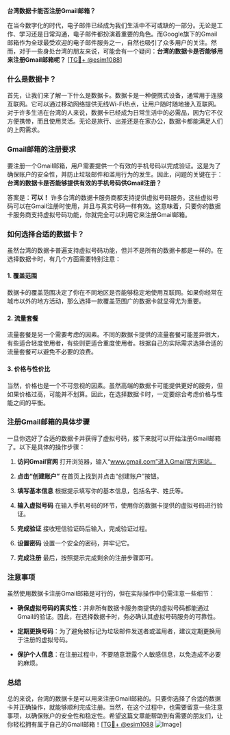 **台湾数据卡能否注册Gmail邮箱？**

在当今数字化的时代，电子邮件已经成为我们生活中不可或缺的一部分。无论是工作、学习还是日常沟通，电子邮件都扮演着重要的角色。而Google旗下的Gmail邮箱作为全球最受欢迎的电子邮件服务之一，自然也吸引了众多用户的关注。然而，对于一些身处台湾的朋友来说，可能会有一个疑问：**台湾的数据卡是否能够用来注册Gmail邮箱呢？** [[TG💪+ @esim1088](https://t.me/s/esim1088)]

### 什么是数据卡？

首先，让我们来了解一下什么是数据卡。数据卡是一种便携式设备，通常用于连接互联网。它可以通过移动网络提供无线Wi-Fi热点，让用户随时随地接入互联网。对于许多生活在台湾的人来说，数据卡已经成为日常生活中的必需品，因为它不仅方便携带，而且使用灵活。无论是旅行、出差还是在家办公，数据卡都能满足人们的上网需求。

### Gmail邮箱的注册要求

要注册一个Gmail邮箱，用户需要提供一个有效的手机号码以完成验证。这是为了确保账户的安全性，并防止垃圾邮件和滥用行为的发生。因此，问题的关键在于：**台湾的数据卡是否能够提供有效的手机号码供Gmail注册？**

答案是：**可以！** 许多台湾的数据卡服务商都支持提供虚拟号码服务。这些虚拟号码可以在Gmail注册时使用，并且与真实号码一样有效。这意味着，只要你的数据卡服务商支持虚拟号码功能，你就完全可以利用它来注册Gmail邮箱。

### 如何选择合适的数据卡？

虽然台湾的数据卡普遍支持虚拟号码功能，但并不是所有的数据卡都是一样的。在选择数据卡时，有几个方面需要特别注意：

#### 1. **覆盖范围**
   数据卡的覆盖范围决定了你在不同地区是否能够稳定地使用互联网。如果你经常在城市以外的地方活动，那么选择一款覆盖范围广的数据卡就显得尤为重要。

#### 2. **流量套餐**
   流量套餐是另一个需要考虑的因素。不同的数据卡提供的流量套餐可能差异很大，有些适合轻度使用者，有些则更适合重度使用者。根据自己的实际需求选择合适的流量套餐可以避免不必要的浪费。

#### 3. **价格与性价比**
   当然，价格也是一个不可忽视的因素。虽然高端的数据卡可能提供更好的服务，但如果价格过高，可能并不划算。因此，在选择数据卡时，一定要综合考虑价格与性能之间的平衡。

### 注册Gmail邮箱的具体步骤

一旦你选好了合适的数据卡并获得了虚拟号码，接下来就可以开始注册Gmail邮箱了。以下是具体的操作步骤：

1. **访问Gmail官网**
   打开浏览器，输入“www.gmail.com”进入Gmail官方网站。

2. **点击“创建账户”**
   在首页上找到并点击“创建账户”按钮。

3. **填写基本信息**
   根据提示填写你的基本信息，包括名字、姓氏等。

4. **输入虚拟号码**
   在输入手机号码的环节，使用你的数据卡提供的虚拟号码进行验证。

5. **完成验证**
   接收短信验证码后输入，完成验证过程。

6. **设置密码**
   设置一个安全的密码，并牢记它。

7. **完成注册**
   最后，按照提示完成剩余的注册步骤即可。

### 注意事项

虽然使用数据卡注册Gmail邮箱是可行的，但在实际操作中仍需注意一些细节：

- **确保虚拟号码的真实性**：并非所有数据卡服务商提供的虚拟号码都能通过Gmail的验证。因此，在选择数据卡时，务必确认其虚拟号码服务的可靠性。
  
- **定期更换号码**：为了避免被标记为垃圾邮件发送者或滥用者，建议定期更换用于注册的虚拟号码。

- **保护个人信息**：在注册过程中，不要随意泄露个人敏感信息，以免造成不必要的麻烦。

### 总结

总的来说，台湾的数据卡是可以用来注册Gmail邮箱的。只要你选择了合适的数据卡并正确操作，就能够顺利完成注册。当然，在这个过程中，也需要留意一些注意事项，以确保账户的安全性和稳定性。希望这篇文章能帮助到有需要的朋友们，让你轻松拥有属于自己的Gmail邮箱！[[TG💪+ @esim1088](https://t.me/s/esim1088) ![Image](https://i.postimg.cc/4NQfJmqS/Snipaste-2025-05-13-00-14-12.png)]